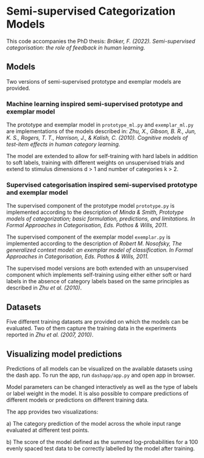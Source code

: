 # Semi-supervised Categorization Models

This code accompanies the PhD thesis: _Bröker, F. (2022). Semi-supervised categorisation: the role of feedback in human learning._

## Models

Two versions of semi-supervised prototype and exemplar models are provided.

### Machine learning inspired semi-supervised prototype and exemplar model
The prototype and exemplar model in `prototype_ml.py` and `exemplar_ml.py` are implementations of the models described in: 
_Zhu, X., Gibson, B. R., Jun, K. S., Rogers, T. T., Harrison, J., & Kalish, C. (2010).
Cognitive models of test-item effects in human category learning._

The model are extended to allow for self-training with hard labels in addition to soft labels, training with different
weights on unsupervised trials and extend to stimulus dimensions d > 1 and number of categories k > 2.

### Supervised categorisation inspired semi-supervised prototype and exemplar model

The supervised component of the prototype model `prototype.py` is implemented according to the description of _Minda & Smith, Prototype models of
categorization; basic formulation, predictions, and limitations. In Formal Approaches in Categorisation,
Eds. Pothos & Wills, 2011_. 

The supervised component of the exemplar model `exemplar.py` is implemented according to the description of _Robert M. Nosofsky, The generalized
context model: an exemplar model of classification. In Formal Approaches in Categorisation, Eds. Pothos & Wills, 2011._

The supervised model versions are both extended with an unsupervised component which implements self-training using either either
soft or hard labels in the absence of category labels based on the same principles as described in _Zhu et al. (2010)_.


## Datasets
Five different training datasets  are provided on which the models can be evaluated. 
Two of them capture the training data in the experiments reported in _Zhu et al. (2007, 2010)_. 

## Visualizing model predictions
Predictions of all models can be visualized on the available datasets using the dash app. To run the app, run `dashapp/app.py` and open app in browser.

Model parameters can be changed interactively as well as the type of labels or label weight in the model. 
It is also possible to compare predictions of different models or predictions on different training data.

The app provides two visualizations:

a) The category prediction of the model across the whole input range evaluated at different test points.

b) The score of the model defined as the summed log-probabilities for a 100 evenly spaced test data to be correctly labelled by the model 
after training.

